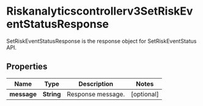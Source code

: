 

# Riskanalyticscontrollerv3SetRiskEventStatusResponse

SetRiskEventStatusResponse is the response object for SetRiskEventStatus API.

## Properties

| Name | Type | Description | Notes |
|------------ | ------------- | ------------- | -------------|
|**message** | **String** | Response message. |  [optional] |



